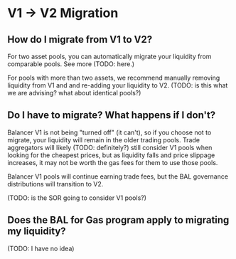 # V1 -&gt; V2 Migration

## How do I migrate from V1 to V2?

For two asset pools, you can automatically migrate your liquidity from comparable pools. See more \(TODO: here.\)

For pools with more than two assets, we recommend manually removing liquidity from V1 and and re-adding your liquidity to V2. \(TODO: is this what we are advising? what about identical pools?\)

## Do I have to migrate? What happens if I don't?

Balancer V1 is not being "turned off" \(it can't\), so if you choose not to migrate, your liquidity will remain in the older trading pools. Trade aggregators will likely \(TODO: definitely?\) still consider V1 pools when looking for the cheapest prices, but as liquidity falls and price slippage increases, it may not be worth the gas fees for them to use those pools.

Balancer V1 pools will continue earning trade fees, but the BAL governance distributions will transition to V2. 

\(TODO: is the SOR going to consider V1 pools?\)

## Does the BAL for Gas program apply to migrating my liquidity?

\(TODO: I have no idea\)



